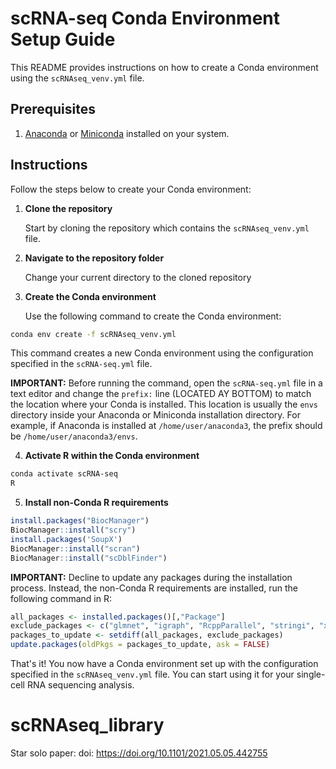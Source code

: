 # scRNA-seq Conda Environment Setup Guide

This README provides instructions on how to create a Conda environment using the `scRNAseq_venv.yml` file. 

## Prerequisites

1. [Anaconda](https://www.anaconda.com/products/distribution) or [Miniconda](https://docs.conda.io/en/latest/miniconda.html) installed on your system.

## Instructions

Follow the steps below to create your Conda environment:

1. **Clone the repository**

   Start by cloning the repository which contains the `scRNAseq_venv.yml` file. 


2. **Navigate to the repository folder**

   Change your current directory to the cloned repository


3. **Create the Conda environment**

   Use the following command to create the Conda environment:
   
```bash
conda env create -f scRNAseq_venv.yml
```


   This command creates a new Conda environment using the configuration specified in the `scRNA-seq.yml` file.

   **IMPORTANT:** Before running the command, open the `scRNA-seq.yml` file in a text editor and change the `prefix:` line (LOCATED AY BOTTOM) to match the location where your Conda is installed. This      location is usually the `envs` directory inside your Anaconda or Miniconda installation directory. For example, if Anaconda is installed at `/home/user/anaconda3`, the prefix          should be `/home/user/anaconda3/envs`.

4. **Activate R within the Conda environment**
```bash
conda activate scRNA-seq
R
```
5. **Install non-Conda R requirements**

```R
install.packages("BiocManager")
BiocManager::install("scry")
install.packages('SoupX')
BiocManager::install("scran")
BiocManager::install("scDblFinder")
```
   **IMPORTANT:** Decline to update any packages during the installation process. Instead, the non-Conda R requirements are installed, run the following command in R:

```R
all_packages <- installed.packages()[,"Package"]
exclude_packages <- c("glmnet", "igraph", "RcppParallel", "stringi", "xml2")
packages_to_update <- setdiff(all_packages, exclude_packages)
update.packages(oldPkgs = packages_to_update, ask = FALSE)
```

That's it! You now have a Conda environment set up with the configuration specified in the `scRNAseq_venv.yml` file. You can start using it for your single-cell RNA sequencing analysis.


# scRNAseq_library
Star solo paper: doi: https://doi.org/10.1101/2021.05.05.442755
